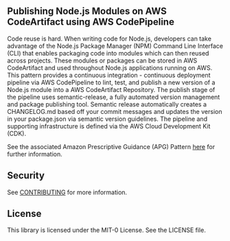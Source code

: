 ## Publishing Node.js Modules on AWS CodeArtifact using AWS CodePipeline

Code reuse is hard. When writing code for Node.js, developers can take advantage of the Node.js Package Manager (NPM) Command Line Interface (CLI) that enables packaging code into modules which can then reused across projects. These modules or packages can be stored in AWS CodeArtifact and used throughout Node.js applications running on AWS. This pattern provides a continuous integration - continuous deployment pipeline via AWS CodePipeline to lint, test, and publish a new version of a Node.js module into a AWS CodeArtifact Repository. The publish stage of the pipeline uses semantic-release, a fully automated version management and package publishing tool. Semantic release automatically creates a CHANGELOG.md based off your commit messages and updates the version in your package.json via semantic version guidelines. The pipeline and supporting infrastructure is defined via the AWS Cloud Development Kit (CDK).

See the associated Amazon Prescriptive Guidance (APG) Pattern [here](https://docs.aws.amazon.com/prescriptive-guidance/latest/patterns/aws-codepipeline-publish-nodejs-modules) for further information.

## Security

See [CONTRIBUTING](CONTRIBUTING.md#security-issue-notifications) for more information.

## License

This library is licensed under the MIT-0 License. See the LICENSE file.


